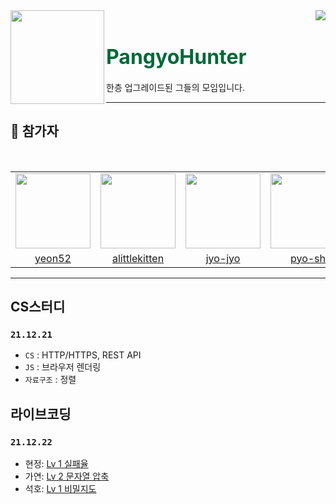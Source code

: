 <div>
  <img align="left" src="https://user-images.githubusercontent.com/14370441/147059429-eb855fb1-fd64-47af-b0d4-66e909b6ee3b.png" width="150"/>
  <div align="right">
    <a align="right" href="https://github.com/BoostUpStudy/Notice">
      <img src="https://hits.seeyoufarm.com/api/count/incr/badge.svg?url=https://github.com/BoostUpStudy/PangyoHunter&count_bg=%233D61C8&title_bg=%23555555&icon=&icon_color=%23E7E7E7&title=hits&edge_flat=false"/>
    </a>
    <h1 align="left">
      <font align="left" size="6" color="#006937"> PangyoHunter</font>
    </h1>
    <p align="left">
      한층 업그레이드된 그들의 모임입니다.
    </p>
  </div>
</div>

---
## 📖 참가자

<br>
<table align="center">
  <tr>
    <td>
      <a href="https://github.com/yeon52">
        <img src="https://avatars.githubusercontent.com/yeon52" width="120"/>
      </a>
    </td>
    <td>
      <a href="https://github.com/alittlekitten">
        <img src="https://avatars.githubusercontent.com/alittlekitten" width="120"/>
      </a>
    </td>
    <td>
      <a href="https://github.com/jyo-jyo">
        <img src="https://avatars.githubusercontent.com/jyo-jyo" width="120"/>
      </a>
    </td>
    <td>
      <a href="https://github.com/pyo-sh">
        <img src="https://avatars.githubusercontent.com/pyo-sh" width="120"/>
      </a>
    </td>
  </tr>
  <tr>
    <td align="center">
      <a href="https://github.com/yeon52">
        yeon52
      </a>
    </td>
    <td align="center">
      <a href="https://github.com/alittlekitten">
        alittlekitten
      </a>
    </td>
    <td align="center">
      <a href="https://github.com/jyo-jyo">
        jyo-jyo
      </a>
    </td>
    <td align="center">
      <a href="https://github.com/pyo-sh">
        pyo-sh
      </a>
    </td>
  </tr>
</table>

---
## CS스터디

### `21.12.21`

- `CS` : HTTP/HTTPS, REST API
- `JS` : 브라우저 렌더링
- `자료구조` : 정렬

## 라이브코딩

### `21.12.22`

- 현정: [Lv 1 실패율]()
- 가연: [Lv 2 문자열 압축]()
- 석호: [Lv 1 비밀지도]()

